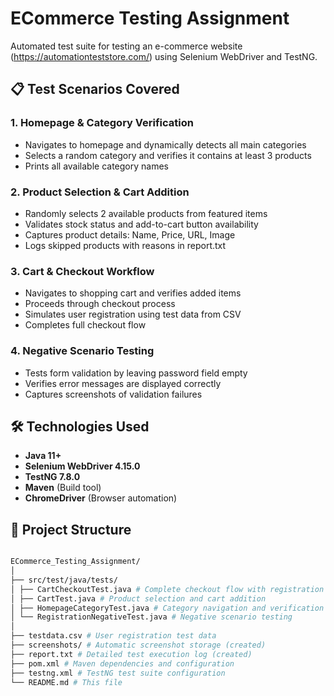 # ECommerce Testing Assignment

Automated test suite for testing an e-commerce website (https://automationteststore.com/) using Selenium WebDriver and TestNG.

## 📋 Test Scenarios Covered

### 1. Homepage & Category Verification
- Navigates to homepage and dynamically detects all main categories
- Selects a random category and verifies it contains at least 3 products
- Prints all available category names

### 2. Product Selection & Cart Addition
- Randomly selects 2 available products from featured items
- Validates stock status and add-to-cart button availability
- Captures product details: Name, Price, URL, Image
- Logs skipped products with reasons in report.txt

### 3. Cart & Checkout Workflow
- Navigates to shopping cart and verifies added items
- Proceeds through checkout process
- Simulates user registration using test data from CSV
- Completes full checkout flow

### 4. Negative Scenario Testing
- Tests form validation by leaving password field empty
- Verifies error messages are displayed correctly
- Captures screenshots of validation failures

## 🛠️ Technologies Used

- **Java 11+**
- **Selenium WebDriver 4.15.0**
- **TestNG 7.8.0**
- **Maven** (Build tool)
- **ChromeDriver** (Browser automation)

## 📁 Project Structure
```bash

ECommerce_Testing_Assignment/
│
├── src/test/java/tests/
│ ├── CartCheckoutTest.java # Complete checkout flow with registration
│ ├── CartTest.java # Product selection and cart addition
│ ├── HomepageCategoryTest.java # Category navigation and verification
│ └── RegistrationNegativeTest.java # Negative scenario testing
│
├── testdata.csv # User registration test data
├── screenshots/ # Automatic screenshot storage (created)
├── report.txt # Detailed test execution log (created)
├── pom.xml # Maven dependencies and configuration
├── testng.xml # TestNG test suite configuration
└── README.md # This file
```
